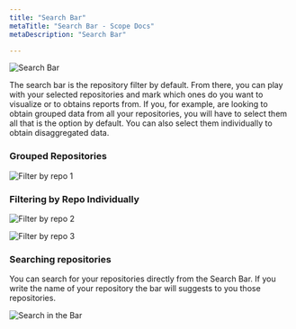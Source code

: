 ```yaml
---
title: "Search Bar"
metaTitle: "Search Bar - Scope Docs"
metaDescription: "Search Bar"

---
```


![Search Bar](https://user-images.githubusercontent.com/48650098/71577424-5a160200-2af4-11ea-8170-34a2066b7b4a.png)

The search bar is the repository filter by default. From there, you can play with your selected repositories and mark which ones do you want to visualize or to obtains reports from. If you, for example, are looking to obtain grouped data from all your repositories, you will have to select them all that is the option by default. You can also select them individually to obtain disaggregated data.

### Grouped Repositories

![Filter by repo 1](https://user-images.githubusercontent.com/48650098/71577520-c6910100-2af4-11ea-863b-716350688e6d.png)

### Filtering by Repo Individually

![Filter by repo 2](https://user-images.githubusercontent.com/48650098/71577547-eb857400-2af4-11ea-9649-279c9b4db73b.png)

![Filter by repo 3](https://user-images.githubusercontent.com/48650098/71577587-0a840600-2af5-11ea-983c-0f60fc3aa31e.png)

### Searching repositories

You can search for your repositories directly from the Search Bar. If you write the name of your repository the bar will suggests to you those repositories.

![Search in the Bar](https://user-images.githubusercontent.com/48650098/71588184-dd4d4d00-2b20-11ea-817b-51aafd8b7c02.png)